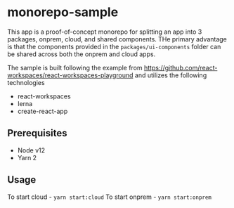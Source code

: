 # monorepo-sample

This app is a proof-of-concept monorepo for splitting an app into 3 packages, onprem, cloud, and shared components. THe primary advantage is that the components provided in the `packages/ui-components` folder can be shared across both the onprem and cloud apps.

The sample is built following the example from https://github.com/react-workspaces/react-workspaces-playground and utilizes the following technologies
- react-workspaces
- lerna
- create-react-app

## Prerequisites
- Node v12
- Yarn 2

## Usage
To start cloud - `yarn start:cloud`
To start onprem - `yarn start:onprem`
